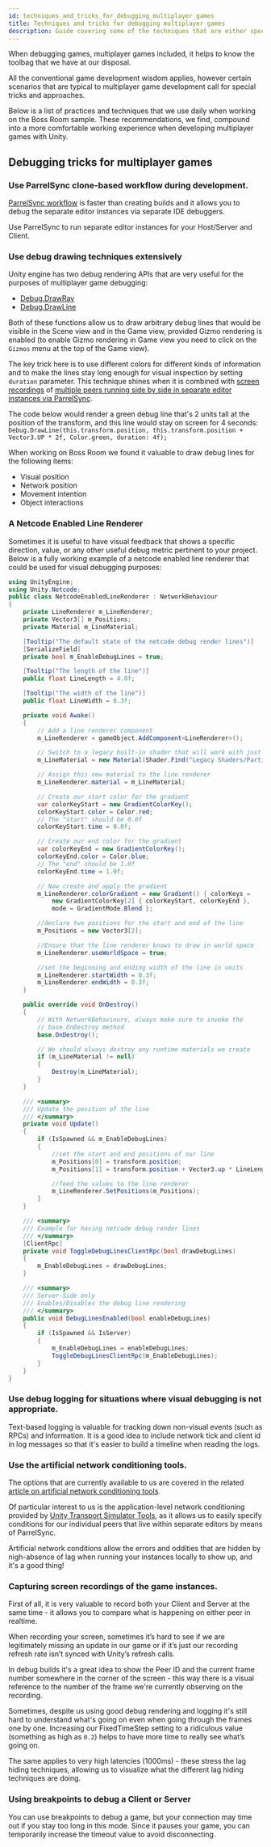 ```yaml
---
id: techniques_and_tricks_for_debugging_multiplayer_games
title: Techniques and tricks for debugging multiplayer games
description: Guide covering some of the techniques that are either specific to or are useful when debugging multiplayer games.
---
```


When debugging games, multiplayer games included, it helps to know the toolbag that we have at our disposal. 

All the conventional game development wisdom applies, however certain scenarios that are typical to multiplayer game development call for special tricks and approaches.

Below is a list of practices and techniques that we use daily when working on the Boss Room sample. These recommendations, we find, compound into a more comfortable working experience when developing multiplayer games with Unity. 

## Debugging tricks for multiplayer games

### Use ParrelSync clone-based workflow during development.

[ParrelSync workflow](testing_locally.md#parrelsync) is faster than creating builds and it allows you to debug the separate editor instances via separate IDE debuggers.

Use ParrelSync to run separate editor instances for your Host/Server and Client.
 
### Use debug drawing techniques extensively

Unity engine has two debug rendering APIs that are very useful for the purposes of multiplayer game debugging:
 - [Debug.DrawRay](https://docs.unity3d.com/ScriptReference/Debug.DrawRay.html)
 - [Debug.DrawLine](https://docs.unity3d.com/ScriptReference/Debug.DrawLine.html)

Both of these functions allow us to draw arbitrary debug lines that would be visible in the Scene view and in the Game view, provided Gizmo rendering is enabled (to enable Gizmo rendering in Game view you need to click on the `Gizmos` menu at the top of the Game view).

The key trick here is to use different colors for different kinds of information and to make the lines stay long enough for visual inspection by setting `duration` parameter. This technique shines when it is combined with [screen recordings](#7-recording-the-video-of-gameplay) of [multiple peers running side by side in separate editor instances via ParrelSync](#1-use-parrelsync-workflow-during-development).

The code below would render a green debug line that's 2 units tall at the position of the transform, and this line would stay on screen for 4 seconds:
`Debug.DrawLine(this.transform.position, this.transform.position + Vector3.UP * 2f, Color.green, duration: 4f);`

When working on Boss Room we found it valuable to draw debug lines for the following items:
 - Visual position
 - Network position
 - Movement intention
 - Object interactions

### A Netcode Enabled Line Renderer
Sometimes it is useful to have visual feedback that shows a specific direction, value, or any other useful debug metric pertinent to your project.  Below is a fully working example of a netcode enabled line renderer that could be used for visual debugging purposes:
```csharp
using UnityEngine;
using Unity.Netcode;
public class NetcodeEnabledLineRenderer : NetworkBehaviour
{
    private LineRenderer m_LineRenderer;
    private Vector3[] m_Positions;
    private Material m_LineMaterial;

    [Tooltip("The default state of the netcode debug render lines")]
    [SerializeField]
    private bool m_EnableDebugLines = true;

    [Tooltip("The length of the line")]
    public float LineLength = 4.0f;

    [Tooltip("The width of the line")]
    public float LineWidth = 0.3f;

    private void Awake()
    {
        // Add a line renderer component
        m_LineRenderer = gameObject.AddComponent<LineRenderer>();

        // Switch to a legacy built-in shader that will work with just colors and/or a color gradient
        m_LineMaterial = new Material(Shader.Find("Legacy Shaders/Particles/Alpha Blended Premultiply"));

        // Assign this new material to the line renderer
        m_LineRenderer.material = m_LineMaterial;

        // Create our start color for the gradient
        var colorKeyStart = new GradientColorKey();
        colorKeyStart.color = Color.red;
        // The "start" should be 0.0f
        colorKeyStart.time = 0.0f;

        // Create our end color for the gradient
        var colorKeyEnd = new GradientColorKey();
        colorKeyEnd.color = Color.blue;
        // The "end" should be 1.0f
        colorKeyEnd.time = 1.0f;

        // Now create and apply the gradient
        m_LineRenderer.colorGradient = new Gradient() { colorKeys =
            new GradientColorKey[2] { colorKeyStart, colorKeyEnd },
            mode = GradientMode.Blend };

        //declare two positions for the start and end of the line
        m_Positions = new Vector3[2];

        //Ensure that the line renderer knows to draw in world space
        m_LineRenderer.useWorldSpace = true;

        //set the beginning and ending width of the line in units
        m_LineRenderer.startWidth = 0.3f;
        m_LineRenderer.endWidth = 0.3f;
    }

    public override void OnDestroy()
    {
        // With NetworkBehaviours, always make sure to invoke the
        // base.OnDestroy method
        base.OnDestroy();

        // We should always destroy any runtime materials we create
        if (m_LineMaterial != null)
        {
            Destroy(m_LineMaterial);
        }
    }

    /// <summary>
    /// Update the position of the line
    /// </summary>
    private void Update()
    {
        if (IsSpawned && m_EnableDebugLines)
        {
            //set the start and end positions of our line
            m_Positions[0] = transform.position;
            m_Positions[1] = transform.position + Vector3.up * LineLength;

            //feed the values to the line renderer
            m_LineRenderer.SetPositions(m_Positions);
        }
    }

    /// <summary>
    /// Example for having netcode debug render lines
    /// </summary>
    [ClientRpc]
    private void ToggleDebugLinesClientRpc(bool drawDebugLines)
    {
        m_EnableDebugLines = drawDebugLines;
    }

    /// <summary>
    /// Server-Side only
    /// Enables/Disables the debug line rendering
    /// </summary>
    public void DebugLinesEnabled(bool enableDebugLines)
    {
        if (IsSpawned && IsServer)
        {
            m_EnableDebugLines = enableDebugLines;
            ToggleDebugLinesClientRpc(m_EnableDebugLines);
        }
    }
}
```

### Use debug logging for situations where visual debugging is not appropriate.

Text-based logging is valuable for tracking down non-visual events (such as RPCs) and information.
It is a good idea to include network tick and client id in log messages so that it's easier to build a timeline when reading the logs.

### Use the artificial network conditioning tools.

The options that are currently available to us are covered in the related [article on artificial network conditioning tools](testing_with_artificial_conditions.md).

Of particular interest to us is the application-level network conditioning provided by [Unity Transport Simulator Tools](testing_with_artificial_conditions.md#unity-transport---simulator-tools), as it allows us to easily specify conditions for our individual peers that live within separate editors by means of ParrelSync.

Artificial network conditions allow the errors and oddities that are hidden by nigh-absence of lag when running your instances locally to show up, and it's a good thing!

### Capturing screen recordings of the game instances.

First of all, it is very valuable to record both your Client and Server at the same time - it allows you to compare what is happening on either peer in realtime.

When recording your screen, sometimes it’s hard to see if we are legitimately missing an update in our game or if it’s just our recording refresh rate isn’t synced with Unity’s refresh calls. 

In debug builds it's a great idea to show the Peer ID and the current frame number somewhere in the corner of the screen - this way there is a visual reference to the number of the frame we're currently observing on the recording.

Sometimes, despite us using good debug rendering and logging it's still hard to understand what's going on even when going through the frames one by one. Increasing our FixedTimeStep setting to a ridiculous value (something as high as `0.2`) helps to have more time to really see what’s going on.

The same applies to very high latencies (1000ms) - these stress the lag hiding techniques, allowing us to visualize what the different lag hiding techniques are doing.

### Using breakpoints to debug a Client or Server

You can use breakpoints to debug a game, but your connection may time out if you stay too long in this mode. Since it pauses your game, you can temporarily increase the timeout value to avoid disconnecting. 
